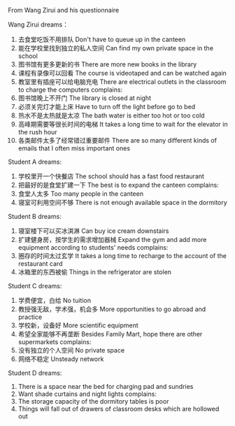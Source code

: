 From Wang Zirui and his questionnaire

Wang Zirui
dreams：
1. 去食堂吃饭不用排队
Don't have to queue up in the canteen
2. 能在学校里找到独立的私人空间
Can find my own private space in the school
3. 图书馆有更多更新的书
There are more new books in the library
4. 课程有录像可以回看
The course is videotaped and can be watched again
5. 教室里有插座可以给电脑充电
There are electrical outlets in the classroom to charge the computers
complains:
1. 图书馆晚上不开门
The library is closed at night
2. 必须关完灯才能上床
Have to turn off the light before go to bed
3. 热水不是太热就是太凉
The bath water is either too hot or too cold
4. 高峰期需要等很长时间的电梯
It takes a long time to wait for the elevator in the rush hour
5. 各类邮件太多了经常错过重要邮件
There are so many different kinds of emails that I often miss important ones

Student A
dreams:
1. 学校里开一个快餐店
The school should has a fast food restaurant
2. 把最好的是食堂扩建一下
The best is to expand the canteen
complains:
1. 食堂人太多
Too many people in the canteen
2. 寝室可利用空间不够
There is not enough available space in the dormitory

Student B
dreams:
1. 寝室楼下可以买冰淇淋
Can buy ice cream downstairs
2. 扩建健身房，按学生的需求增加器械
Expand the gym and add more equipment according to students' needs
complains:
1. 圈存的时间太过玄学
It takes a long time to recharge to the account of the restaurant card
2. 冰箱里的东西被偷
Things in the refrigerator are stolen

Student C
dreams:
1. 学费便宜，白给
No tuition
2. 教授强无敌，学术强，机会多
More opportunities to go abroad and practice
3. 学校新，设备好
More scientific equipment
4. 希望全家能够不再垄断
Besides Family Mart, hope there are other supermarkets
complains:
1. 没有独立的个人空间
No private space
2. 网络不稳定
Unsteady network

Student D
dreams:
1. There is a space near the bed for charging pad and sundries
2. Want shade curtains and night lights
complains:
1. The storage capacity of the dormitory tables is poor
2. Things will fall out of drawers of classroom desks which are hollowed out


